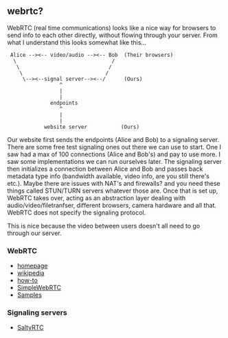 

## webrtc?

WebRTC (real time communications) looks like a nice way for browsers to send
info to each other directly, without flowing through your server. From
what I understand this looks somewhat like this...


     Alice --><-- video/audio --><-- Bob  (Their browsers)
      \                               /
       \                             /
        \                           /
         \--><--signal server--><--/      (Ours)
                     ^
                     |
                     |
                  endpoints
                     ^
                     |
                     |
                website server           (Ours)


Our website first sends the endpoints (Alice and Bob) to a signaling server.
There are some free test signaling ones out there we can use to start.  One I
saw had a max of 100 connections (Alice and Bob's) and pay to use more.  I saw
some implementations we can run ourselves later.  The signaling server then
initializes a connection between Alice and Bob and passes back metadata type
info (bandwidth available, video info, are you still there's etc.).  Maybe
there are issues with NAT's and firewalls? and you need these things called
STUN/TURN servers whatever those are.  Once that is set up, WebRTC takes over,
acting as an abstraction layer dealing with audio/video/filetranfser, different
browsers, camera hardware and all that.  WebRTC does not specify the signaling
protocol.

This is nice because the video between users doesn't all need to go through our
server.


### WebRTC

- [homepage](https://webrtc.org/)
- [wikipedia](https://en.wikipedia.org/wiki/WebRTC)
- [how-to](https://codelabs.developers.google.com/codelabs/webrtc-web/#0)
- [SimpleWebRTC](https://github.com/andyet/SimpleWebRTC)
- [Samples](https://github.com/webrtc/samples)

### Signaling servers
- [SaltyRTC](https://saltyrtc.org/)



